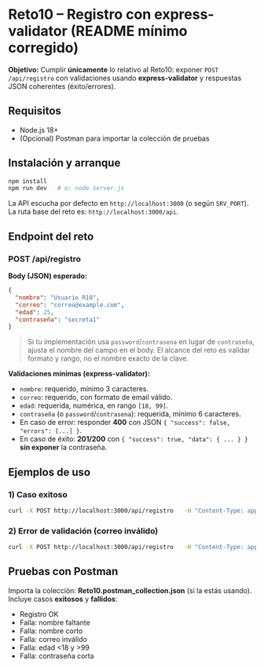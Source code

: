 # Reto10 – Registro con express-validator (README mínimo corregido)
**Objetivo:** Cumplir **únicamente** lo relativo al Reto10: exponer `POST /api/registro` con validaciones usando **express-validator** y respuestas JSON coherentes (éxito/errores).

## Requisitos
- Node.js 18+
- (Opcional) Postman para importar la colección de pruebas

## Instalación y arranque
```bash
npm install
npm run dev   # o: node server.js
```
La API escucha por defecto en `http://localhost:3000` (o según `SRV_PORT`). La ruta base del reto es: `http://localhost:3000/api`.

## Endpoint del reto
### POST /api/registro
**Body (JSON) esperado:**
```json
{
  "nombre": "Usuario R10",
  "correo": "correo@example.com",
  "edad": 25,
  "contraseña": "secreta1"
}
```
> Si tu implementación usa `password`/`contrasena` en lugar de `contraseña`, ajusta el nombre del campo en el body. El alcance del reto es validar formato y rango, no el nombre exacto de la clave.

**Validaciones mínimas (express-validator):**
- `nombre`: requerido, mínimo 3 caracteres.
- `correo`: requerido, con formato de email válido.
- `edad`: requerida, numérica, en rango `[18, 99]`.
- `contraseña` (o `password`/`contrasena`): requerida, mínimo 6 caracteres.
- En caso de error: responder **400** con JSON `{ "success": false, "errors": [...] }`.
- En caso de éxito: **201/200** con `{ "success": true, "data": { ... } }` **sin exponer** la contraseña.

## Ejemplos de uso
### 1) Caso exitoso
```bash
curl -X POST http://localhost:3000/api/registro   -H "Content-Type: application/json"   -d '{"nombre":"UsuarioR10","correo":"test.r10@example.com","edad":25,"contraseña":"secreta1"}'
```

### 2) Error de validación (correo inválido)
```bash
curl -X POST http://localhost:3000/api/registro   -H "Content-Type: application/json"   -d '{"nombre":"UsuarioR10","correo":"mal","edad":25,"contraseña":"secreta1"}'
```

## Pruebas con Postman
Importa la colección: **Reto10.postman_collection.json** (si la estás usando). Incluye casos **exitosos** y **fallidos**:
- Registro OK
- Falla: nombre faltante
- Falla: nombre corto
- Falla: correo inválido
- Falla: edad <18 y >99
- Falla: contraseña corta
